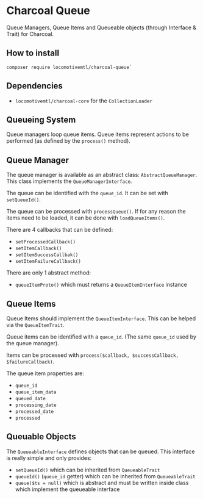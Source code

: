 Charcoal Queue
==============

Queue Managers, Queue Items and Queueable objects (through Interface & Trait) for Charcoal.

## How to install

```
composer require locomotivemtl/charcoal-queue`
```

## Dependencies

-   `locomotivemtl/charcoal-core` for the `CollectionLoader`

## Queueing System

Queue managers loop queue items. Queue items represent actions to be performed (as defined by the `process()` method).

## Queue Manager

The queue manager is available as an abstract class: `AbstractQueueManager`.
This class implements the `QueueManagerInterface`.

The queue can be identified with the `queue_id`. It can be set with `setQueueId()`.

The queue can be processed with `processQueue()`.
If for any reason the items need to be loaded, it can be done with `loadQueueItems()`.

There are 4 callbacks that can be defined:

-   `setProcessedCallback()`
-   `setItemCallback()`
-   `setItemSuccessCallbak()`
-   `setItemFailureCallback()`

There are only 1 abstract method:

-   `queueItemProto()` which must returns a `QueueItemInterface` instance

## Queue Items

Queue Items should implement the `QueueItemInterface`. This can be helped via the `QueueItemTrait`.

Queue items can be identified with a `queue_id`. (The same `queue_id` used by the queue manager).

Items can be processed with `process($callback, $successCallback, $failureCallback)`.

The queue item properties are:

-   `queue_id`
-   `queue_item_data`
-   `queued_date`
-   `processing_date`
-   `processed_date`
-   `processed`

## Queuable Objects

The `QueueableInterface` defines objects that can be queued. This interface is really simple and only provides:

-   `setQueueId()` which can be inherited from `QueueableTrait`
-   `queueId()` (`queue_id` getter) which can be inherited from `QueueableTrait`
-   `queue($ts = null)` which is abstract and must be written inside class which implement the queueable interface
